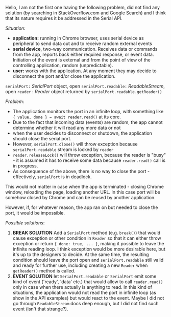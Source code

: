 Hello, I am not the first one having the following problem, did not find any solution (by searching in StackOverflow.com and Google Search) and I think that its nature requires it be addressed in the Serial API.

*Situation:*

- **application:** running in Chrome browser, uses serial device as peripheral to send data out and to receive random external events
- **serial device**, two-way communication. Receives data or commands from the app, reports back either required response, or event data. Initiation of the event is external and from the point of view of the controlling application, random (unpredictable).
- **user:** works with the application. At any moment they may decide to disconnect the port and/or close the application.

`serialPort:` *SerialPort* object, open
`serialPort.readable:` _ReadableStream_, open
`reader` : _Reader_ object returned by `serialPort.readable.getReader()`

*Problem:*

- The application monitors the port in an infinite loop, with something like `{ value, done } = await reader.read()` at its core.
- Due to the fact that incoming data (events) are random, the app cannot determine whether it will read any more data or not
- when the user decides to disconnect or shutdown, the application should close the serial port.
- However, `serialPort.close()` will throw exception because `serialPort.readable` stream is locked by `reader`
- `reader.releaseLock()` will throw exception, because the reader is "busy" - it is assumed it has to receive some data because `reader.read()` call is in progress.
- As consequence of the above, there is no way to close the port - effectively, `serialPort` is in deadlock.

This would not matter in case when the app is terminated - closing Chrome window, reloading the page, loading another URL. In this case port will be somehow closed by Chrome and can be reused by another application.

However, if, for whatever reason, the app ran on but needed to close the port, it would be impossible.

*Possible solutions*:

1. **BREAK SOLUTION** Add a `SerialPort` method (e.g. `break()`) that would cause exception or other condition in `Reader` so that it can either throw exception or return `{ done: true, ... }`, making it possible to leave the infinite reading loop. I think exception would be more desirable here, but it's up to the designers to decide.  At the same time, the resulting condition should leave the port open and `serialPort.readable` still valid and ready for further use, including creating a new `Reader` when `getReader()` method is called.
2. **EVENT SOLUTION** let `SerialPort.readable` or `SerialPort` emit some kind of event ('ready', 'data' etc.) that would allow to call `reader.read()` only in case when there actually is anything to read. In this kind of situations, the application would not read the port in infinite loop (as show in the API examples) but would react to the event. Maybe I did not go through `ReadableStream` docs deep enough, but I did not find such event (isn't that strange?).